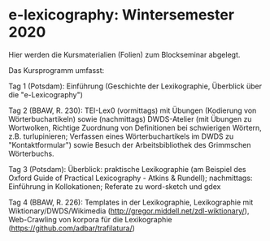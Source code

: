 # e-lexicography: Wintersemester 2020

Hier werden die Kursmaterialien (Folien) zum Blockseminar abgelegt.

Das Kursprogramm umfasst: 

Tag 1 (Potsdam): Einführung (Geschichte der Lexikographie, Überblick über die "e-Lexicography")

Tag 2 (BBAW, R. 230): TEI-Lex0 (vormittags) mit Übungen (Kodierung von Wörterbuchartikeln) sowie (nachmittags) DWDS-Atelier (mit Übungen zu Wortwolken, Richtige Zuordnung von Definitionen bei schwierigen Wörtern, z.B. turlupinieren; Verfassen eines Wörterbuchartikels im DWDS zu "Kontaktformular") sowie Besuch der Arbeitsbibliothek des Grimmschen Wörterbuchs.

Tag 3 (Potsdam): Überblick: praktische Lexikographie (am Beispiel des Oxford Guide of Practical Lexicography - Atkins & Rundell); nachmittags: Einführung in Kollokationen; Referate zu word-sketch und gdex

Tag 4 (BBAW, R. 226): Templates in der Lexikographie, Lexikographie mit Wiktionary/DWDS/Wikimedia (http://gregor.middell.net/zdl-wiktionary/), Web-Crawling von korpora für die Lexikographie (https://github.com/adbar/trafilatura/)
